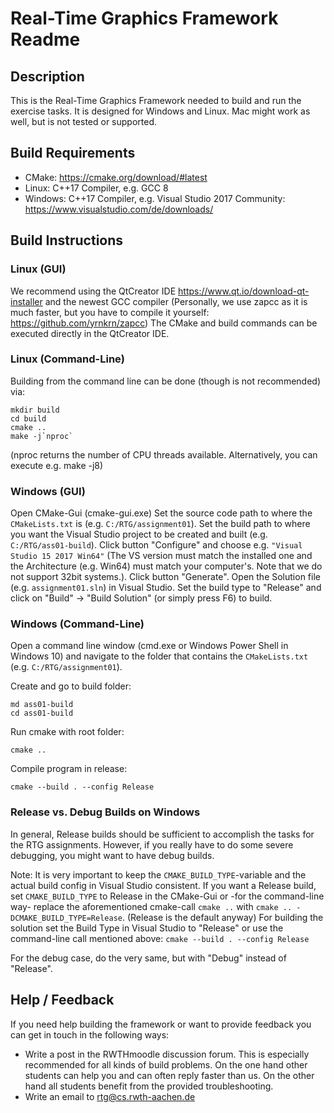 # Real-Time Graphics Framework Readme

## Description

This is the Real-Time Graphics Framework needed to build and run the exercise tasks.
It is designed for Windows and Linux. Mac might work as well, but is not tested or supported.

## Build Requirements

* CMake: <https://cmake.org/download/#latest>
* Linux: C++17 Compiler, e.g. GCC 8
* Windows: C++17 Compiler, e.g. Visual Studio 2017 Community: <https://www.visualstudio.com/de/downloads/>

## Build Instructions

### Linux (GUI)

We recommend using the QtCreator IDE <https://www.qt.io/download-qt-installer> and the newest GCC compiler
(Personally, we use zapcc as it is much faster, but you have to compile it yourself: <https://github.com/yrnkrn/zapcc>)
The CMake and build commands can be executed directly in the QtCreator IDE.

### Linux (Command-Line)

Building from the command line can be done (though is not recommended) via:

    mkdir build
    cd build
    cmake ..
    make -j`nproc`

(nproc returns the number of CPU threads available. Alternatively, you can execute e.g. make -j8)

### Windows (GUI)

Open CMake-Gui (cmake-gui.exe)
Set the source code path to where the `CMakeLists.txt` is (e.g. `C:/RTG/assignment01`).
Set the build path to where you want the Visual Studio project to be created and built (e.g. `C:/RTG/ass01-build`).
Click button "Configure" and choose e.g. `"Visual Studio 15 2017 Win64"` (The VS version must match the installed one and the Architecture (e.g. Win64) must match your computer's. Note that we do not support 32bit systems.).
Click button "Generate".
Open the Solution file (e.g. `assignment01.sln`) in Visual Studio. Set the build type to "Release" and click on "Build" -> "Build Solution" (or simply press F6) to build.

### Windows (Command-Line)

Open a command line window (cmd.exe or Windows Power Shell in Windows 10) and navigate to the folder that contains the `CMakeLists.txt` (e.g. `C:/RTG/assignment01`).

Create and go to build folder:

    md ass01-build
    cd ass01-build

Run cmake with root folder:

    cmake ..

Compile program in release:

    cmake --build . --config Release

### Release vs. Debug Builds on Windows

In general, Release builds should be sufficient to accomplish the tasks for the RTG assignments. However, if you really have to do some severe debugging, you might want to have debug builds.

Note: It is very important to keep the `CMAKE_BUILD_TYPE`-variable and the actual build config in Visual Studio consistent.
If you want a Release build, set `CMAKE_BUILD_TYPE` to Release in the CMake-Gui or -for the command-line way- replace the aforementioned cmake-call `cmake ..` with `cmake .. -DCMAKE_BUILD_TYPE=Release`. (Release is the default anyway)
For building the solution set the Build Type in Visual Studio to "Release" or use the command-line call mentioned above: `cmake --build . --config Release`

For the debug case, do the very same, but with "Debug" instead of "Release".

## Help / Feedback

If you need help building the framework or want to provide feedback you can get in touch in the following ways:

* Write a post in the RWTHmoodle discussion forum. This is especially recommended for all kinds of build problems. On the one hand other students can help you and can often reply faster than us. On the other hand all students benefit from the provided troubleshooting.
* Write an email to rtg@cs.rwth-aachen.de
